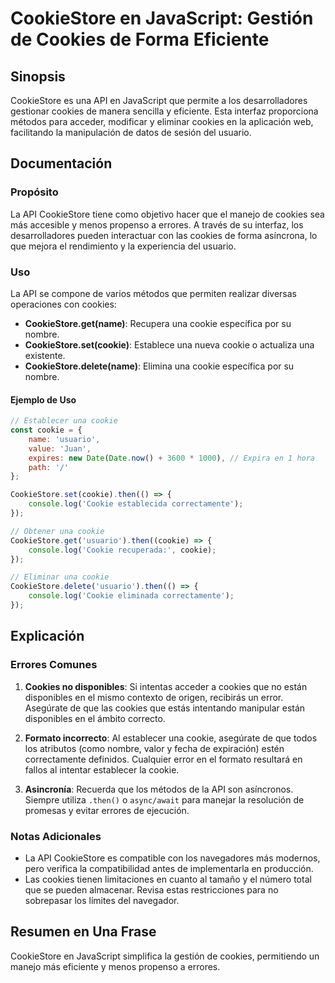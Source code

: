 <!--
Meta Description: # CookieStore en JavaScript: Gestión de Cookies de Forma Eficiente ## Sinopsis CookieStore es una API en JavaScript que permite a los desarrolladores ...
Meta Keywords: cookie, cookiestore, cookies, una, que
-->

# CookieStore en JavaScript: Gestión de Cookies de Forma Eficiente

## Sinopsis
CookieStore es una API en JavaScript que permite a los desarrolladores gestionar cookies de manera sencilla y eficiente. Esta interfaz proporciona métodos para acceder, modificar y eliminar cookies en la aplicación web, facilitando la manipulación de datos de sesión del usuario.

## Documentación
### Propósito
La API CookieStore tiene como objetivo hacer que el manejo de cookies sea más accesible y menos propenso a errores. A través de su interfaz, los desarrolladores pueden interactuar con las cookies de forma asíncrona, lo que mejora el rendimiento y la experiencia del usuario.

### Uso
La API se compone de varios métodos que permiten realizar diversas operaciones con cookies:

- **CookieStore.get(name)**: Recupera una cookie específica por su nombre.
- **CookieStore.set(cookie)**: Establece una nueva cookie o actualiza una existente.
- **CookieStore.delete(name)**: Elimina una cookie específica por su nombre.

#### Ejemplo de Uso
```javascript
// Establecer una cookie
const cookie = {
    name: 'usuario',
    value: 'Juan',
    expires: new Date(Date.now() + 3600 * 1000), // Expira en 1 hora
    path: '/'
};

CookieStore.set(cookie).then(() => {
    console.log('Cookie establecida correctamente');
});

// Obtener una cookie
CookieStore.get('usuario').then((cookie) => {
    console.log('Cookie recuperada:', cookie);
});

// Eliminar una cookie
CookieStore.delete('usuario').then(() => {
    console.log('Cookie eliminada correctamente');
});
```

## Explicación
### Errores Comunes
1. **Cookies no disponibles**: Si intentas acceder a cookies que no están disponibles en el mismo contexto de origen, recibirás un error. Asegúrate de que las cookies que estás intentando manipular están disponibles en el ámbito correcto.
   
2. **Formato incorrecto**: Al establecer una cookie, asegúrate de que todos los atributos (como nombre, valor y fecha de expiración) estén correctamente definidos. Cualquier error en el formato resultará en fallos al intentar establecer la cookie.

3. **Asincronía**: Recuerda que los métodos de la API son asíncronos. Siempre utiliza `.then()` o `async/await` para manejar la resolución de promesas y evitar errores de ejecución.

### Notas Adicionales
- La API CookieStore es compatible con los navegadores más modernos, pero verifica la compatibilidad antes de implementarla en producción.
- Las cookies tienen limitaciones en cuanto al tamaño y el número total que se pueden almacenar. Revisa estas restricciones para no sobrepasar los límites del navegador.

## Resumen en Una Frase
CookieStore en JavaScript simplifica la gestión de cookies, permitiendo un manejo más eficiente y menos propenso a errores.